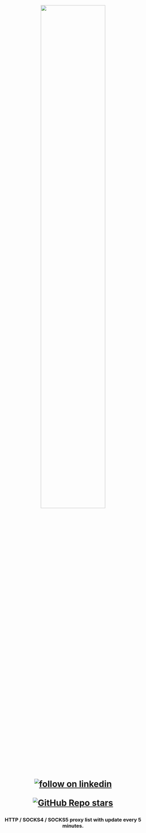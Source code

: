 <h1 align="center">

<img target="_blank" href="https://proxy.casals.ar" src="https://i.imgur.com/zT5gFNC.png" align="center" style="width: 65%;" /> 

<a target="_blank" href="https://www.linkedin.com/company/casa-ls">
  <img src="https://img.shields.io/badge/Follow%20on-LinkedIn-blue?style=flat&logo=linkedin" alt="follow on linkedin"/>
</a>

<a target="_blank" href="https://github.com/casals-ar/proxy.casals.ar/stargazers">![GitHub Repo stars](https://img.shields.io/github/stars/casals-ar/proxy-list?style=flat&logo=github&label=a%20star%20helps%20a%20lot&labelColor=black)</a>

</h1>

<h3 align="center">HTTP / SOCKS4 / SOCKS5 proxy list with update every 5 minutes.</h3>
